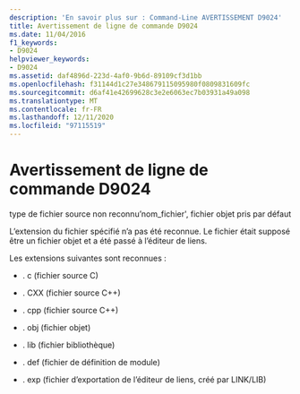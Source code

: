 ```yaml
---
description: 'En savoir plus sur : Command-Line AVERTISSEMENT D9024'
title: Avertissement de ligne de commande D9024
ms.date: 11/04/2016
f1_keywords:
- D9024
helpviewer_keywords:
- D9024
ms.assetid: daf4896d-223d-4af0-9b6d-89109cf3d1bb
ms.openlocfilehash: f31144d1c27e348679115095980f0809831609fc
ms.sourcegitcommit: d6af41e42699628c3e2e6063ec7b03931a49a098
ms.translationtype: MT
ms.contentlocale: fr-FR
ms.lasthandoff: 12/11/2020
ms.locfileid: "97115519"
---
```

# <a name="command-line-warning-d9024"></a>Avertissement de ligne de commande D9024

type de fichier source non reconnu’nom_fichier', fichier objet pris par défaut

L’extension du fichier spécifié n’a pas été reconnue. Le fichier était supposé être un fichier objet et a été passé à l’éditeur de liens.

Les extensions suivantes sont reconnues :

- . c (fichier source C)

- . CXX (fichier source C++)

- . cpp (fichier source C++)

- . obj (fichier objet)

- . lib (fichier bibliothèque)

- . def (fichier de définition de module)

- . exp (fichier d’exportation de l’éditeur de liens, créé par LINK/LIB)
